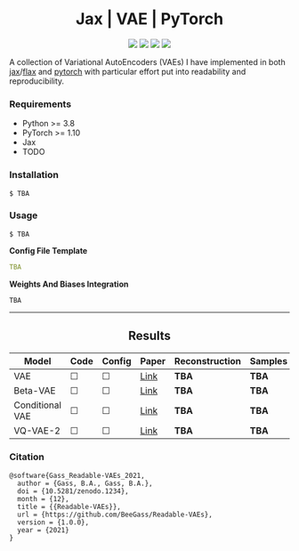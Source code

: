 <h1 align="center">
  <b>Jax | VAE | PyTorch</b><br>
</h1>

<p align="center">
      <a href="https://www.python.org/">
        <img src="https://img.shields.io/badge/Python-3.8-ff69b4.svg" /></a>
       <a href= "https://pytorch.org/">
        <img src="https://img.shields.io/badge/PyTorch-1.10-2BAF2B.svg" /></a>
       <a href= "https://github.com/BeeGass/VAEs/blob/master/LICENSE">
        <img src="https://img.shields.io/badge/license-Apache2.0-blue.svg" /></a>
         <a href= "http://twitter.com/intent/tweet?text=Readable-VAEs:%20A%20Collection%20Of%20VAEs%20Written%20In%20PyTorch%20And%20Jax%3A&url=https://github.com/BeeGass/Readable-VAEs">
        <img src="https://img.shields.io/twitter/url/https/shields.io.svg?style=social" /></a>

</p>

A collection of Variational AutoEncoders (VAEs) I have implemented in both [jax](https://github.com/google/jax)/[flax](https://github.com/google/flax) and [pytorch](https://pytorch.org/) with particular effort put into readability and reproducibility. 

### Requirements
- Python >= 3.8
- PyTorch >= 1.10
- Jax 
- TODO

### Installation
```
$ TBA
```

### Usage
```
$ TBA
```
**Config File Template**
```yaml
TBA
```

**Weights And Biases Integration**
```
TBA
```

----
<h2 align="center">
  <b>Results</b><br>
</h2>


| Model           | Code  | Config  | Paper                                             | Reconstruction | Samples | 
|-----------------|-------|---------|---------------------------------------------------|----------------|---------|
| VAE             |&#9744;| &#9744; | [Link](https://arxiv.org/abs/1312.6114)           |     **TBA**    | **TBA** |
| Beta-VAE        |&#9744;| &#9744; | [Link](https://openreview.net/forum?id=Sy2fzU9gl) |     **TBA**    | **TBA** |
| Conditional VAE |&#9744;| &#9744; | [Link](https://openreview.net/forum?id=rJWXGDWd-H)|     **TBA**    | **TBA** |
| VQ-VAE-2        |&#9744;| &#9744; | [Link](https://arxiv.org/abs/1906.00446)          |     **TBA**    | **TBA** |

### Citation
```
@software{Gass_Readable-VAEs_2021,
  author = {Gass, B.A., Gass, B.A.},
  doi = {10.5281/zenodo.1234},
  month = {12},
  title = {{Readable-VAEs}},
  url = {https://github.com/BeeGass/Readable-VAEs},
  version = {1.0.0},
  year = {2021}
}
```
